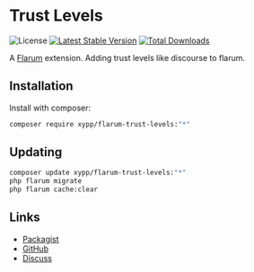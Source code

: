 # Trust Levels

![License](https://img.shields.io/badge/license-GPL-3.0-blue.svg) [![Latest Stable Version](https://img.shields.io/packagist/v/xypp/flarum-trust-levels.svg)](https://packagist.org/packages/xypp/flarum-trust-levels) [![Total Downloads](https://img.shields.io/packagist/dt/xypp/flarum-trust-levels.svg)](https://packagist.org/packages/xypp/flarum-trust-levels)

A [Flarum](http://flarum.org) extension. Adding trust levels like discourse to flarum.

## Installation

Install with composer:

```sh
composer require xypp/flarum-trust-levels:"*"
```

## Updating

```sh
composer update xypp/flarum-trust-levels:"*"
php flarum migrate
php flarum cache:clear
```

## Links

- [Packagist](https://packagist.org/packages/xypp/flarum-trust-levels)
- [GitHub](https://github.com/xypp/flarum-trust-levels)
- [Discuss](https://discuss.flarum.org/d/PUT_DISCUSS_SLUG_HERE)
